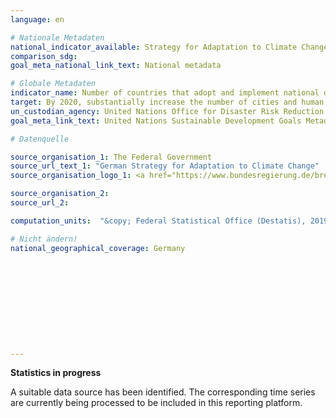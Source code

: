 ```yaml
---
language: en

# Nationale Metadaten
national_indicator_available: Strategy for Adaptation to Climate Change
comparison_sdg:
goal_meta_national_link_text: National metadata

# Globale Metadaten
indicator_name: Number of countries that adopt and implement national disaster risk reduction strategies in line with the Sendai Framework for Disaster Risk Reduction 2015-2030
target: By 2020, substantially increase the number of cities and human settlements adopting and implementing integrated policies and plans towards inclusion, resource efficiency, mitigation and adaptation to climate change, resilience to disasters, and develop and implement, in line with the Sendai Framework for Disaster Risk Reduction 2015-2030, holistic disaster risk management at all levels
un_custodian_agency: United Nations Office for Disaster Risk Reduction (UNDRR)
goal_meta_link_text: United Nations Sustainable Development Goals Metadata

# Datenquelle

source_organisation_1: The Federal Government
source_url_text_1: "German Strategy for Adaptation to Climate Change"
source_organisation_logo_1: <a href="https://www.bundesregierung.de/breg-de"><img src="https://g205sdgs.github.io/sdg-indicators/public/LogosEn/bundesregierung.png" alt="Logo Bundesregierung" /></a>

source_organisation_2:
source_url_2:

computation_units:  "&copy; Federal Statistical Office (Destatis), 2019"

# Nicht ändern!
national_geographical_coverage: Germany











---
```

**Statistics in progress**

A suitable data source has been identified. The corresponding time series are currently being processed to be included in this reporting platform.
